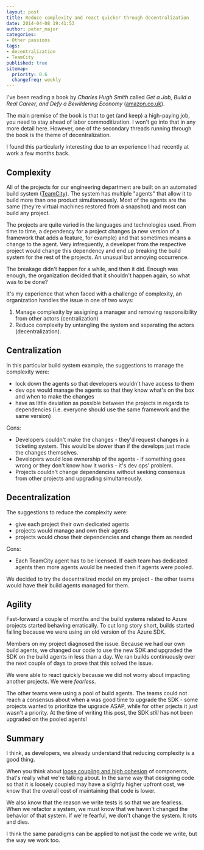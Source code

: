 ```yaml
---
layout: post
title: Reduce complexity and react quicker through decentralization
date: 2014-04-08 19:41:53
author: peter_major
categories:
- Other passions
tags:
- decentralization
- TeamCity
published: true
sitemap:
  priority: 0.6
  changefreq: weekly
---
```

I've been reading a book by _Charles Hugh Smith_ called _Get a Job, Build a Real Career, and Defy a Bewildering Economy_ \([amazon.co.uk](http://www.amazon.co.uk/Build-Real-Career-Bewildering-Economy-ebook/dp/B00JJX2KZM/ref=tmm_kin_title_0?ie=UTF8&amp;qid=1399318599&amp;sr=8-1)\).

The main premise of the book is that to get (and keep) a high-paying job, you need to stay ahead of labor commoditization. I won't go into that in any more detail here. However, one of the secondary threads running through the book is the theme of decentralization.

I found this particularly interesting due to an experience I had recently at work a few months back.

<!--more-->

## Complexity

All of the projects for our engineering department are built on an automated build system \([TeamCity](http://www.jetbrains.com/teamcity/)\). The system has multiple "agents" that allow it to build more than one product simultaneously. Most of the agents are the same (they're virtual machines restored from a snapshot) and most can build any project.

The projects are quite varied in the languages and technologies used. From time to time, a dependency for a project changes (a new version of a framework that adds a feature, for example) and that sometimes means a change to the agent. Very infrequently, a developer from the respective project would change this dependency and end up breaking the build system for the rest of the projects. An unusual but annoying occurrence.

The breakage didn't happen for a while, and then it did. Enough was enough, the organization decided that it shouldn't happen again, so what was to be done?

It's my experience that when faced with a challenge of complexity, an organization handles the issue in one of two ways:

1. Manage complexity by assigning a manager and removing responsibility from other actors (centralization)
2. Reduce complexity by untangling the system and separating the actors (decentralization).

## Centralization

In this particular build system example, the suggestions to manage the complexity were:

* lock down the agents so that developers wouldn't have access to them
* dev ops would manage the agents so that they know what's on the box and when to make the changes
* have as little deviation as possible between the projects in regards to dependencies (i.e. everyone should use the same framework and the same version)

Cons:

* Developers couldn't make the changes - they'd request changes in a ticketing system. This would be slower than if the develops just made the changes themselves.
* Developers would lose ownership of the agents - if something goes wrong or they don't know how it works - it's dev ops' problem.
* Projects couldn't change dependencies without seeking consensus from other projects and upgrading simultaneously.

## Decentralization

The suggestions to reduce the complexity were:

* give each project their own dedicated agents
* projects would manage and own their agents
* projects would chose their dependencies and change them as needed

Cons:

* Each TeamCity agent has to be licensed. If each team has dedicated agents then more agents would be needed then if agents were pooled.

We decided to try the decentralized model on my project - the other teams would have their build agents managed for them.

## Agility

Fast-forward a couple of months and the build systems related to Azure projects started behaving erratically. To cut long story short, builds started failing because we were using an old version of the Azure SDK.

Members on my project diagnosed the issue. Because we had our own build agents, we changed our code to use the new SDK and upgraded the SDK on the build agents in less than a day. We ran builds continuously over the next couple of days to prove that this solved the issue.

We were able to react quickly because we did not worry about impacting another projects. We were _fearless_.

The other teams were using a pool of build agents. The teams could not reach a consensus about when a was good time to upgrade the SDK - some projects wanted to prioritize the upgrade ASAP, while for other prjects it just wasn't a priority. At the time of writing this post, the SDK _still_ has not been upgraded on the pooled agents! 

## Summary

I think, as developers, we already understand that reducing complexity is a good thing.

When you think about [loose coupling and high cohesion](http://msdn.microsoft.com/en-us/magazine/cc947917.aspx) of components, that's really what we're talking about. In the same way that designing code so that it is loosely coupled may have a slightly higher upfront cost, we know that the overall cost of maintaining that code is lower.

We also know that the reason we write tests is so that we are fearless. When we refactor a system, we must know that we haven't changed the behavior of that system. If we're fearful, we don't change the system. It rots and dies.

I think the same paradigms can be applied to not just the code we write, but the way we work too.

